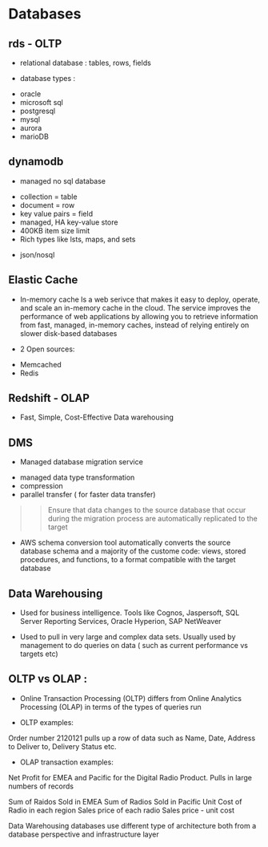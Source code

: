 
# Databases

## rds - OLTP

* relational database : tables, rows, fields

* database types :
- oracle
- microsoft sql
- postgresql
- mysql
- aurora
- marioDB


## dynamodb

* managed no sql database

- collection = table
- document = row
- key value pairs = field
- managed, HA key-value store
- 400KB item size limit
- Rich types like lsts, maps, and sets

* json/nosql

## Elastic Cache

* In-memory cache
Is a web serivce that makes it easy to deploy, operate, and scale an in-memory cache in the cloud. The service improves
the performance of web applications by allowing you to retrieve information from fast, managed, in-memory caches,
instead of relying entirely on slower disk-based databases

* 2 Open sources:

- Memcached
- Redis

## Redshift - OLAP

* Fast, Simple, Cost-Effective Data warehousing

## DMS

* Managed database migration service
- managed data type transformation
- compression
- parallel transfer ( for faster data transfer)
>> Ensure that data changes to the source database that occur during the migration process are automatically
replicated to the target

* AWS schema conversion tool automatically converts the source database schema and a majority of the custome code:
views, stored procedures, and functions, to a format compatible with the target database

## Data Warehousing

* Used for business intelligence. Tools like Cognos, Jaspersoft, SQL Server Reporting Services, Oracle Hyperion, SAP NetWeaver

* Used to pull in very large and complex data sets. Usually used by management to do queries on data ( such as current performance vs targets etc)

## OLTP vs OLAP :

* Online Transaction Processing (OLTP) differs from Online Analytics Processing (OLAP) in terms of the types of queries run

* OLTP examples:

Order number 2120121
pulls up a row of data such as Name, Date, Address to Deliver to, Delivery Status etc.

* OLAP transaction examples:

Net Profit for EMEA and Pacific for the Digital Radio Product.
Pulls in large numbers of records

Sum of Raidos Sold in EMEA
Sum of Radios Sold in Pacific
Unit Cost of Radio in each region
Sales price of each radio
Sales price - unit cost

Data Warehousing databases use different type of architecture both from a database perspective and infrastructure layer
